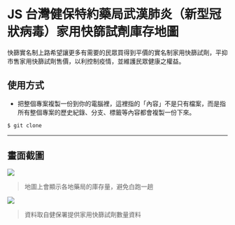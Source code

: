 # JS 台灣健保特約藥局武漢肺炎（新型冠狀病毒）家用快篩試劑庫存地圖

快篩實名制上路希望讓更多有需要的民眾買得到平價的實名制家用快篩試劑，平抑市售家用快篩試劑售價，以利控制疫情，並維護民眾健康之權益。

## 使用方式
- 把整個專案複製一份到你的電腦裡，這裡指的「內容」不是只有檔案，而是指所有整個專案的歷史紀錄、分支、標籤等內容都會複製一份下來。
```sh
$ git clone
```

----

## 畫面截圖
![](https://i.imgur.com/dU4jZMI.png)
> 地圖上會顯示各地藥局的庫存量，避免白跑一趟

![](https://i.imgur.com/0AjEUqX.png)
> 資料取自健保署提供家用快篩試劑數量資料
